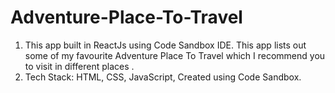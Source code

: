 # Adventure-Place-To-Travel

1. This app built in ReactJs using Code Sandbox IDE. This app lists out some of my favourite Adventure Place To Travel
 which I recommend you to visit in different places  .
2. Tech Stack: HTML, CSS, JavaScript, Created using Code Sandbox.




